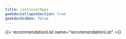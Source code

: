 ```yaml
---
title: containerApps
geekdocCollapseSection: true
geekdocHidden: false
---
```


{{< recommendationList name="recommendationList" >}}

